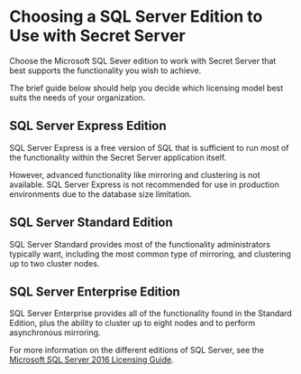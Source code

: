 [title]: # (Choosing a SQL Server Edition to Use with Secret Server)
[tags]: # (Microsoft,SQL,Edition,Selecting)
[priority]: # (1000)

# Choosing a SQL Server Edition to Use with Secret Server

Choose the Microsoft SQL Sever edition to work with Secret Server that best supports the functionality you wish to achieve.

The brief guide below should help you decide which licensing model best suits the needs of your organization.

## SQL Server Express Edition

SQL Server Express is a free version of SQL that is sufficient to run most of the functionality within the Secret Server application itself.

However, advanced functionality like mirroring and clustering is not available. SQL Server Express is not recommended for use in production environments due to the database size limitation.

## SQL Server Standard Edition

SQL Server Standard provides most of the functionality administrators typically want, including the most common type of mirroring, and clustering up to two cluster nodes.

## SQL Server Enterprise Edition

SQL Server Enterprise provides all of the functionality found in the Standard Edition, plus the ability to cluster up to eight nodes and to perform asynchronous mirroring.

For more information on the different editions of SQL Server, see the [Microsoft SQL Server 2016 Licensing Guide](https://download.microsoft.com/download/9/C/6/9C6EB70A-8D52-48F4-9F04-08970411B7A3/SQL_Server_2016_Licensing_Guide_EN_US.pdf).
